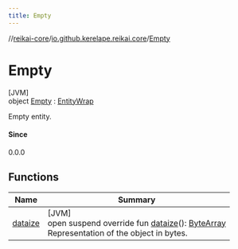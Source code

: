 ```yaml
---
title: Empty
---
```

//[reikai-core](../../../index.html)/[io.github.kerelape.reikai.core](../index.html)/[Empty](index.html)



# Empty



[JVM]\
object [Empty](index.html) : [EntityWrap](../-entity-wrap/index.html)

Empty entity.



#### Since



0.0.0



## Functions


| Name | Summary |
|---|---|
| [dataize](../-entity/dataize.html) | [JVM]<br>open suspend override fun [dataize](../-entity/dataize.html)(): [ByteArray](https://kotlinlang.org/api/latest/jvm/stdlib/kotlin/-byte-array/index.html)<br>Representation of the object in bytes. |

